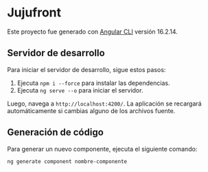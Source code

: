 # Jujufront

Este proyecto fue generado con [Angular CLI](https://github.com/angular/angular-cli) versión 16.2.14.

## Servidor de desarrollo

Para iniciar el servidor de desarrollo, sigue estos pasos:

1. Ejecuta `npm i --force` para instalar las dependencias.
2. Ejecuta `ng serve --o` para iniciar el servidor. 

Luego, navega a `http://localhost:4200/`. La aplicación se recargará automáticamente si cambias alguno de los archivos fuente.

## Generación de código

Para generar un nuevo componente, ejecuta el siguiente comando:

```bash
ng generate component nombre-componente

